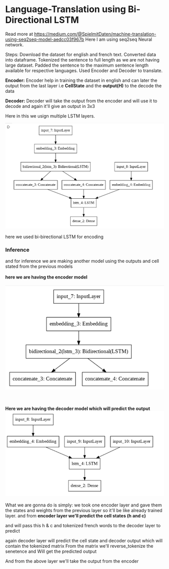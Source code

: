 # Language-Translation using Bi-Directional LSTM

Read more at https://medium.com/@SpielmitDaten/machine-translation-using-seq2seq-model-aedcc03f967b
Here I am using seq2seq Neural network.

Steps:
Download the dataset for english and french text.
Converted data into dataframe.
Tokenized the sentence to full length as we are not having large dataset.
Padded the sentence to the maximum sentence length available for respective languages.
Used Encoder and Decoder to translate.

<b>Encoder:</b> Encoder help in training the dataset in english and can later the output from the last layer i.e <b>CellState</b> and the <b>output(H)</b> to the decode the data

<b>Decoder:</b> Decoder will take the output from the encoder and will use it to decode and again it'll give an output in 3x3


Here in this we usign multiple LSTM layers.

<img src="model.png" alt="Model">

here we used bi-birectional LSTM for encoding

<h3> Inference </h3>

and for inference we are making another model using the outputs and cell stated from the previous models
<br><br>
<b>here we are having the encoder model</b>
<br>
<br>
<img src="inversion_encoder_model.png" alt="inversion_encoder_model">

<br><br>
<b>Here we are having the decoder model which will predict the output </b>
<img src="inversion_decoder_model.png" alt="inversion_decoder_model">
 
What we are gonna do is simply:
we took one encoder layer and gave them the states and weights from the previous layer so it'll be like already trained layer.
and from <b> encoder layer we'll predict the cell states (h and c) </b>

and will pass this h & c and tokenized french words to the decoder layer to predict 

again decoder layer will predict the cell state and decoder output which will contain the tokenized matrix
From the matrix we'll reverse_tokenize the senetence and Will get the predicted output


And from the above layer we'll take the output from the encoder 
